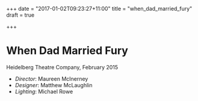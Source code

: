 +++
date = "2017-01-02T09:23:27+11:00"
title = "when_dad_married_fury"
draft = true

+++

# When Dad Married Fury

Heidelberg Theatre Company, February 2015

 * _Director_: Maureen McInerney
 * _Designer_: Matthew McLaughlin
 * _Lighting_: Michael Rowe
